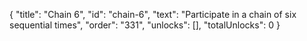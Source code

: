 {
  "title": "Chain 6",
  "id": "chain-6",
  "text": "Participate in a chain of six sequential times",
  "order": "331",
  "unlocks": [],
  "totalUnlocks": 0
}